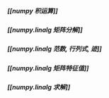 ##### [[numpy 积运算]]
##### [[numpy.linalg 矩阵分解]]
##### [[numpy.linalg 范数, 行列式, 迹]]

##### [[numpy.linalg 矩阵特征值]]

##### [[numpy.linalg 求解]]

